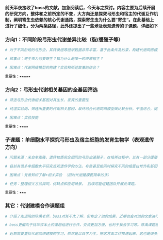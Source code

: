 **前天半夜接收了boss的文献，加急阅读后，今天与之探讨。内容主要为后续开展的研究方向，整体和之前所定的不变，大方向还是探究弓形虫和宿主的代谢互作机制，阐明寄生虫依赖的核心代谢通路，探索寄生虫为什么要”寄生“。在此基础上进行了细化，分为两条路径，此外还提出了一些涉及表观遗传的子课题，详细如下**

### 方向1：不同阶段弓形虫代谢差异比较（裂/缓殖子等）

```bash
# 对于不同阶段的弓形虫，其转录组等组学数据非常丰富，基于此条件及约束，构建代谢网络模型，分析不同阶段弓形虫的代谢差异。

# 故事点：寄生虫为何要寄生？猫为什么是唯一的终末宿主？

# 困难点：代谢网络模型的构建？实验和所述故事的结合？

重要性：★★★★★
```

### 方向2：弓形虫代谢相关基因的全基因筛选

```bash
# 筛选弓形虫代谢相关基因对其生长、发育的重要性

# 纯湿实验向，筛选出重要的代谢相关基因，最终结合代谢网络模型做比较分析，干湿结合，提高文章水平。

# 困难点：实验技能

重要性：★★★★
```

### 子课题：单细胞水平探究弓形虫及宿主细胞的发育生物学（表观遗传方向）

```bash
# 问题来源：来自单克隆，遗传物质完全相同的弓形虫速殖子，在培养过程中，总有一部分缓殖子的存在，反之亦然。这种现象是因为表观遗传学导致的。目前课题组研究手段是基于整体开展实验，很难考虑到不同细胞的异质性，无法解析上述问题。

# 目前有很多单细胞水平研究表观遗传学的方法，有些甚至能同时探究不同的组蛋白修饰和基因表达情况，将其应用到弓形虫或者宿主细胞（弓形虫感染前后），可以得到很多有趣的结果，比如弓形虫发育的异质性，不同宿主细胞的变化等。

# 困难点：背景知识了解+相关实验 （相对代谢建模要简单的多）

# 任务：整理相关方法异同，优缺点和应用场景。 后续可能组建团队开展此课题。

重要性：★★★
```

### 其它：代谢建模合作课题组

```bash
# 介绍了先进院的陈禹老师，boss对其不太了解，但肯定了他的成果，近期也会对他的文章进行阅读，学习他的思路。

# boss更偏向于找华农本土的课题组进行合作，交流更加方便，也利于我去学习等。陈禹课题组可能也会联系，都是后续的事情了。

# 近期需要重拾代谢网络建模的学习，依然是以自学为主，把这方面工作推进起来。这也是很多方向开展的前提！
```

